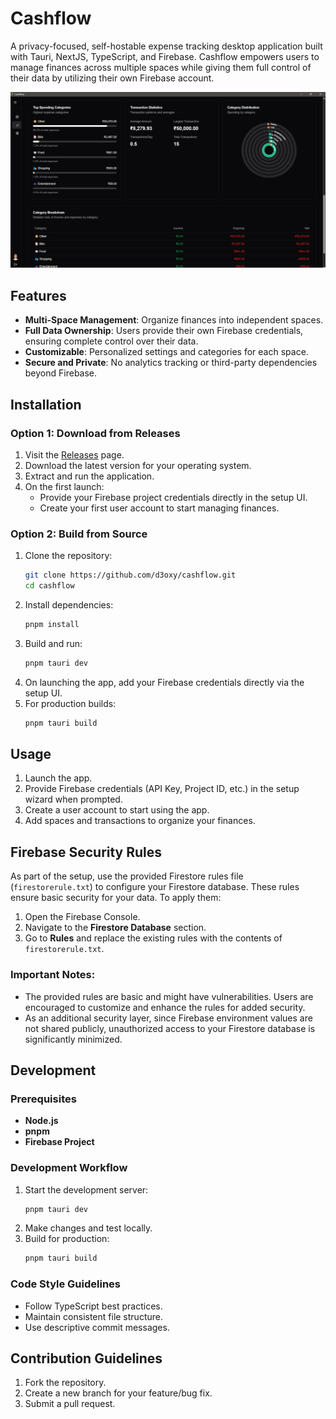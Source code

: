 # Cashflow

A privacy-focused, self-hostable expense tracking desktop application built with Tauri, NextJS, TypeScript, and Firebase. Cashflow empowers users to manage finances across multiple spaces while giving them full control of their data by utilizing their own Firebase account.

![Cashflow Preview](./public/cashflow.png)

## Features

-   **Multi-Space Management**: Organize finances into independent spaces.
-   **Full Data Ownership**: Users provide their own Firebase credentials, ensuring complete control over their data.
-   **Customizable**: Personalized settings and categories for each space.
-   **Secure and Private**: No analytics tracking or third-party dependencies beyond Firebase.

## Installation

### Option 1: Download from Releases

1. Visit the [Releases](https://github.com/d3oxy/cashflow/releases) page.
2. Download the latest version for your operating system.
3. Extract and run the application.
4. On the first launch:
    - Provide your Firebase project credentials directly in the setup UI.
    - Create your first user account to start managing finances.

### Option 2: Build from Source

1. Clone the repository:
    ```bash
    git clone https://github.com/d3oxy/cashflow.git
    cd cashflow
    ```
2. Install dependencies:
    ```bash
    pnpm install
    ```
3. Build and run:
    ```bash
    pnpm tauri dev
    ```
4. On launching the app, add your Firebase credentials directly via the setup UI.
5. For production builds:
    ```bash
    pnpm tauri build
    ```

## Usage

1. Launch the app.
2. Provide Firebase credentials (API Key, Project ID, etc.) in the setup wizard when prompted.
3. Create a user account to start using the app.
4. Add spaces and transactions to organize your finances.

## Firebase Security Rules

As part of the setup, use the provided Firestore rules file (`firestorerule.txt`) to configure your Firestore database. These rules ensure basic security for your data. To apply them:

1. Open the Firebase Console.
2. Navigate to the **Firestore Database** section.
3. Go to **Rules** and replace the existing rules with the contents of `firestorerule.txt`.

### Important Notes:

-   The provided rules are basic and might have vulnerabilities. Users are encouraged to customize and enhance the rules for added security.
-   As an additional security layer, since Firebase environment values are not shared publicly, unauthorized access to your Firestore database is significantly minimized.

## Development

### Prerequisites

-   **Node.js**
-   **pnpm**
-   **Firebase Project**

### Development Workflow

1. Start the development server:
    ```bash
    pnpm tauri dev
    ```
2. Make changes and test locally.
3. Build for production:
    ```bash
    pnpm tauri build
    ```

### Code Style Guidelines

-   Follow TypeScript best practices.
-   Maintain consistent file structure.
-   Use descriptive commit messages.

## Contribution Guidelines

1. Fork the repository.
2. Create a new branch for your feature/bug fix.
3. Submit a pull request.
